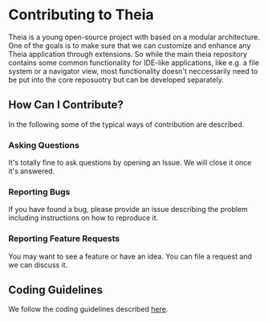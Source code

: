 # Contributing to Theia

Theia is a young open-source project with based on a modular architecture. One of the goals is to make sure that we can customize and enhance any Theia application through extensions.
So while the main theia repository contains some common functionality for IDE-like applications, like e.g. a file system or a navigator view, most functionality doesn't neccessarily need to be
put into the core reposuotry but can be developed separately.

## How Can I Contribute?

In the following some of the typical ways of contribution are described.

### Asking Questions

It's totally fine to ask questions by opening an Issue. We will close it once it's answered.

### Reporting Bugs

If you have found a bug, please provide an issue describing the problem including instructions on how to reproduce it.

### Reporting Feature Requests

You may want to see a feature or have an idea. You can file a request and we can discuss it.

## Coding Guidelines

We follow the coding guidelines described [here](https://github.com/TypeFox/Theia/wiki/Coding-Guidelines).

